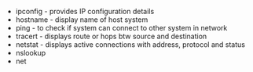 - ipconfig - provides IP configuration details
- hostname - display name of host system
- ping - to check if system can connect to other system in network
- tracert - displays route or hops btw source and destination
- netstat - displays active connections with address, protocol and status
- nslookup
- net